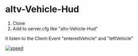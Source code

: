 # altv-Vehicle-Hud

1. Clone
2. Add to server.cfg like "altv-Vehicle-Hud"

It listen to the Client-Event "enteredVehicle" and "leftVehicle"

<a href="https://ibb.co/zNr3MyM"><img src="https://i.ibb.co/zNr3MyM/speed.png" alt="speed" border="0"></a>
